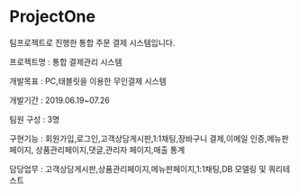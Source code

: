 # ProjectOne
팀프로젝트로 진행한 통합 주문 결제 시스템입니다.

프로젝트명 : 통합 결제관리 시스템

개발목표 : PC,태블릿을 이용한 무인결제 시스템

개발기간 : 2019.06.19~07.26

팀원 구성 : 3명

구현기능 : 회원가입,로그인,고객상담게시판,1:1채팅,장바구니 결제,이메일 인증,메뉴판페이지, 상품관리페이지,댓글,관리자 페이지,매출 통계

담당업무 : 고객상담게시판,상품관리페이지,메뉴판페이지,1:1채팅,DB 모델링 및 쿼리테스트
